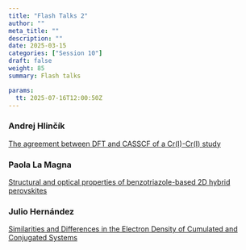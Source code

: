 ```yaml
---
title: "Flash Talks 2"
author: ""
meta_title: ""
description: ""
date: 2025-03-15
categories: ["Session 10"]
draft: false
weight: 85
summary: Flash talks

params:
  tt: 2025-07-16T12:00:50Z
---
```

<p>

### Andrej Hlinčík
[The agreement between DFT and CASSCF of a Cr(I)-Cr(I) study](../hlinčík)

### Paola La Magna
[Structural and optical properties of benzotriazole-based 2D hybrid perovskites](../la_magna)

### Julio Hernández
[Similarities and Differences in the Electron Density of Cumulated and Conjugated Systems](../hernandes)
